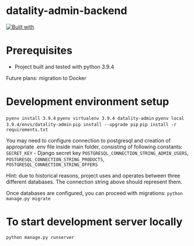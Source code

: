 # datality-admin-backend

[![Built with](https://img.shields.io/badge/Built_with-Cookiecutter_Django_Rest-F7B633.svg)](https://github.com/agconti/cookiecutter-django-rest)

# Prerequisites

- Project built and tested with python 3.9.4

Future plans: migration to Docker

# Development environment setup
`pyenv install 3.9.4`
`pyenv virtualenv 3.9.4 datality-admin`
`pyenv local 3.9.4/envs/datality-admin`
`pip install --upgrade pip`
`pip install -r requirements.txt`

You may need to configure connection to postgresql and creation of appropriate .env file inside main folder,
consisting of following constants:
`SECRET_KEY` - Django secret key
`POSTGRESQL_CONNECTION_STRING_ADMIN_USERS`, `POSTGRESQL_CONNECTION_STRING_PRODUCTS`, `POSTGRESQL_CONNECTION_STRING_OFFERS`

Hint: due to historical reasons, project uses and operates between three different databases. The connection string above
should represent them.

Once databases are configured, you can proceed with migrations:
`python manage.py migrate`

# To start development server locally
`python manage.py runserver`
